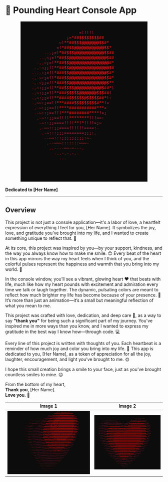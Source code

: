 # 💖 Pounding Heart Console App


<div align = "center">
  
<img src = "img/img3.jpg">

</div>

**Dedicated to [Her Name]**

---

## Overview

This project is not just a console application—it's a labor of love, a heartfelt expression of everything I feel for you, [Her Name]. It symbolizes the joy, love, and gratitude you’ve brought into my life, and I wanted to create something unique to reflect that. 🌟

At its core, this project was inspired by you—by your support, kindness, and the way you always know how to make me smile. 😊 Every beat of the heart in this app mirrors the way my heart feels when I think of you, and the colorful pulses represent the happiness and warmth that you bring into my world. 🌈

In the console window, you’ll see a vibrant, glowing heart ❤️ that beats with life, much like how my heart pounds with excitement and admiration every time we talk or laugh together. The dynamic, pulsating colors are meant to reflect how much brighter my life has become because of your presence. 💫 It’s more than just an animation—it’s a small but meaningful reflection of what you mean to me.

This project was crafted with love, dedication, and deep care 💖, as a way to say **"thank you"** for being such a significant part of my journey. You've inspired me in more ways than you know, and I wanted to express my gratitude in the best way I know how—through code. 💻

Every line of this project is written with thoughts of you. Each heartbeat is a reminder of how much joy and color you bring into my life. 🌹 This app is dedicated to you, [Her Name], as a token of appreciation for all the joy, laughter, encouragement, and light you’ve brought to me. 🌞

I hope this small creation brings a smile to your face, just as you’ve brought countless smiles to mine. 😊

From the bottom of my heart,  
**Thank you**, [Her Name].  
**Love you**. 💖


| Image 1        | Image 2        |
| -------------- | -------------- |
| ![Alt Text 1](img/img1.jpg) | ![Alt Text 2](img/img2.jpg) |
